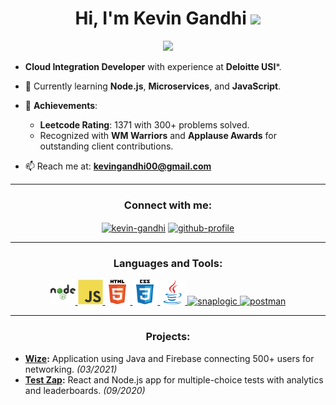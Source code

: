 <h1 align="center">Hi, I'm Kevin Gandhi <img src="https://media.giphy.com/media/hvRJCLFzcasrR4ia7z/giphy.gif" width="35"></h1>

<p align="center">
    <a href="https://github.com/DenverCoder1/readme-typing-svg">
        <img src="https://readme-typing-svg.herokuapp.com?font=monospace&color=808080&size=25&center=true&vCenter=true&width=600&height=100&lines=Cloud+Integration+Developer;Experienced+in+Boomi+and+SnapLogic;Full-Stack+Web+Developer;Leetcode+Rating+1371;Open+to+Opportunities">
    </a>
</p>

- **Cloud Integration Developer** with experience at **Deloitte USI***.

- 🌱 Currently learning **Node.js**, **Microservices**, and **JavaScript**.
- 🎯 **Achievements**:
    - **Leetcode Rating**: 1371 with 300+ problems solved.
    - Recognized with **WM Warriors** and **Applause Awards** for outstanding client contributions.

- 📫 Reach me at: **kevingandhi00@gmail.com**

---

<h3 align="center">Connect with me:</h3>
<p align="center">
<a href="https://linkedin.com/in/kevin-gandhi" target="blank"><img align="center" src="https://raw.githubusercontent.com/rahuldkjain/github-profile-readme-generator/master/src/images/icons/Social/linked-in-alt.svg" alt="kevin-gandhi" height="30" width="40" /></a>
<a href="https://github.com/kevingandhi" target="blank"><img align="center" src="https://raw.githubusercontent.com/rahuldkjain/github-profile-readme-generator/master/src/images/icons/Social/github.svg" alt="github-profile" height="30" width="40" /></a>
</p>

---

<h3 align="center">Languages and Tools:</h3>
<p align="center"> 
    <a href="https://nodejs.org" target="_blank" rel="noreferrer"> <img src="https://raw.githubusercontent.com/devicons/devicon/master/icons/nodejs/nodejs-original-wordmark.svg" alt="nodejs" width="40" height="40"/> </a> 
    <a href="https://developer.mozilla.org/en-US/docs/Web/JavaScript" target="_blank" rel="noreferrer"> <img src="https://raw.githubusercontent.com/devicons/devicon/master/icons/javascript/javascript-original.svg" alt="javascript" width="40" height="40"/> </a> 
    <a href="https://www.w3schools.com/html/" target="_blank" rel="noreferrer"> <img src="https://raw.githubusercontent.com/devicons/devicon/master/icons/html5/html5-original-wordmark.svg" alt="html5" width="40" height="40"/> </a> 
    <a href="https://www.w3schools.com/css/" target="_blank" rel="noreferrer"> <img src="https://raw.githubusercontent.com/devicons/devicon/master/icons/css3/css3-original-wordmark.svg" alt="css3" width="40" height="40"/> </a> 
    <a href="https://www.dell.com/boomi" target="_blank" rel="noreferrer"> <img src="https://raw.githubusercontent.com/devicons/devicon/master/icons/java/java-original.svg" alt="boomi" width="40" height="40"/> </a> 
    <a href="https://www.snaplogic.com/" target="_blank" rel="noreferrer"> <img src="https://www.vectorlogo.zone/logos/snaplogic/snaplogic-ar21.svg" alt="snaplogic" width="100" height="40"/> </a> 
    <a href="https://postman.com" target="_blank" rel="noreferrer"> <img src="https://www.vectorlogo.zone/logos/getpostman/getpostman-icon.svg" alt="postman" width="40" height="40"/> </a>
</p>

---

<h3 align="center">Projects:</h3>

- **[Wize](#):** Application using Java and Firebase connecting 500+ users for networking. *(03/2021)*
- **[Test Zap](#):** React and Node.js app for multiple-choice tests with analytics and leaderboards. *(09/2020)*
